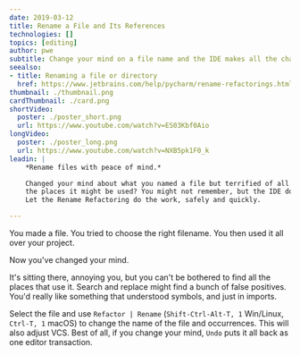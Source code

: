 ```yaml
---
date: 2019-03-12
title: Rename a File and Its References
technologies: []
topics: [editing]
author: pwe
subtitle: Change your mind on a file name and the IDE makes all the changes for you.
seealso:
- title: Renaming a file or directory
  href: https://www.jetbrains.com/help/pycharm/rename-refactorings.html
thumbnail: ./thumbnail.png
cardThumbnail: ./card.png
shortVideo:
  poster: ./poster_short.png
  url: https://www.youtube.com/watch?v=ES03Kbf0Aio
longVideo:
  poster: ./poster_long.png
  url: https://www.youtube.com/watch?v=NXB5pk1F0_k
leadin: |
    *Rename files with peace of mind.*    

    Changed your mind about what you named a file but terrified of all 
    the places it might be used? You might not remember, but the IDE does. 
    Let the Rename Refactoring do the work, safely and quickly.

---
```


You made a file. You tried to choose the right filename. You then used it 
all over your project.

Now you've changed your mind.

It's sitting there, annoying you, but you can't be bothered to find all the 
places that use it. Search and replace might find a bunch of false positives. 
You'd really like something that understood symbols, and just in imports.

Select the file and use 
`Refactor | Rename` (`Shift-Ctrl-Alt-T, 1` Win/Linux, `Ctrl-T, 1` macOS) 
to change the name of the file and occurrences. This will also adjust VCS. 
Best of all, if you change your mind, `Undo` puts it all back as one 
editor transaction.
